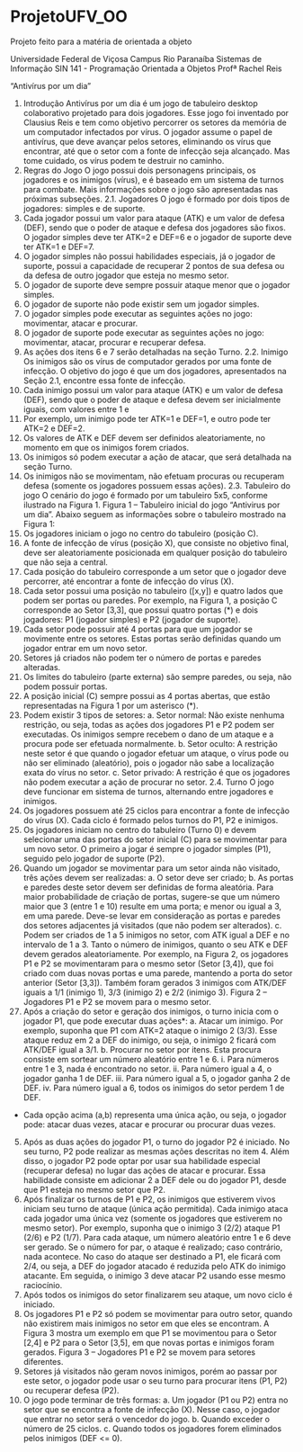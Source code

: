 # ProjetoUFV_OO
Projeto feito para a matéria de orientada a objeto

Universidade Federal de Viçosa
Campus Rio Paranaíba
Sistemas de Informação
SIN 141 - Programação Orientada a Objetos
Profª Rachel Reis

“Antivírus por um dia”
1. Introdução
Antivírus por um dia é um jogo de tabuleiro desktop colaborativo projetado para dois
jogadores. Esse jogo foi inventado por Clausius Reis e tem como objetivo percorrer os
setores da memória de um computador infectados por vírus. O jogador assume o papel de
antivírus, que deve avançar pelos setores, eliminando os vírus que encontrar, até que o
setor com a fonte de infecção seja alcançado. Mas tome cuidado, os vírus podem te destruir
no caminho.
2. Regras do Jogo
O jogo possui dois personagens principais, os jogadores e os inimigos (vírus), e é
baseado em um sistema de turnos para combate. Mais informações sobre o jogo são
apresentadas nas próximas subseções. 
2.1. Jogadores
O jogo é formado por dois tipos de jogadores: simples e de suporte.
1. Cada jogador possui um valor para ataque (ATK) e um valor de defesa (DEF), sendo
que o poder de ataque e defesa dos jogadores são fixos. O jogador simples deve ter
ATK=2 e DEF=6 e o jogador de suporte deve ter ATK=1 e DEF=7.
2. O jogador simples não possui habilidades especiais, já o jogador de suporte, possui
a capacidade de recuperar 2 pontos de sua defesa ou da defesa de outro jogador
que esteja no mesmo setor.
3. O jogador de suporte deve sempre possuir ataque menor que o jogador simples.
4. O jogador de suporte não pode existir sem um jogador simples.
5. O jogador simples pode executar as seguintes ações no jogo: movimentar, atacar e
procurar.
6. O jogador de suporte pode executar as seguintes ações no jogo: movimentar,
atacar, procurar e recuperar defesa.
7. As ações dos itens 6 e 7 serão detalhadas na seção Turno.
2.2. Inimigo
Os inimigos são os vírus de computador gerados por uma fonte de infecção. O objetivo do
jogo é que um dos jogadores, apresentados na Seção 2.1, encontre essa fonte de infecção.
1. Cada inimigo possui um valor para ataque (ATK) e um valor de defesa (DEF), sendo
que o poder de ataque e defesa devem ser inicialmente iguais, com valores entre 1 e
3. Por exemplo, um inimigo pode ter ATK=1 e DEF=1, e outro pode ter ATK=2 e
DEF=2.
2. Os valores de ATK e DEF devem ser definidos aleatoriamente, no momento em que
os inimigos forem criados.
3. Os inimigos só podem executar a ação de atacar, que será detalhada na seção
Turno.
4. Os inimigos não se movimentam, não efetuam procuras ou recuperam defesa
(somente os jogadores possuem essas ações).
2.3. Tabuleiro do jogo
O cenário do jogo é formado por um tabuleiro 5x5, conforme ilustrado na Figura 1.
Figura 1 – Tabuleiro inicial do jogo “Antivirus por um dia”.
Abaixo seguem as informações sobre o tabuleiro mostrado na Figura 1:
1. Os jogadores iniciam o jogo no centro do tabuleiro (posição C).
2. A fonte de infecção de vírus (posição X), que consiste no objetivo final, deve ser
aleatoriamente posicionada em qualquer posição do tabuleiro que não seja a central.
3. Cada posição do tabuleiro corresponde a um setor que o jogador deve percorrer, até
encontrar a fonte de infecção do vírus (X).
4. Cada setor possui uma posição no tabuleiro ([x,y]) e quatro lados que podem ser
portas ou paredes. Por exemplo, na Figura 1, a posição C corresponde ao Setor
[3,3], que possui quatro portas (*) e dois jogadores: P1 (jogador simples) e P2
(jogador de suporte).
5. Cada setor pode possuir até 4 portas para que um jogador se movimente entre os
setores. Estas portas serão definidas quando um jogador entrar em um novo setor.
6. Setores já criados não podem ter o número de portas e paredes alteradas.
7. Os limites do tabuleiro (parte externa) são sempre paredes, ou seja, não podem
possuir portas.
8. A posição inicial (C) sempre possui as 4 portas abertas, que estão representadas na
Figura 1 por um asterisco (*).
9. Podem existir 3 tipos de setores:
a. Setor normal: Não existe nenhuma restrição, ou seja, todas as ações dos
jogadores P1 e P2 podem ser executadas. Os inimigos sempre recebem o
dano de um ataque e a procura pode ser efetuada normalmente.
b. Setor oculto: A restrição neste setor é que quando o jogador efetuar um
ataque, o vírus pode ou não ser eliminado (aleatório), pois o jogador não
sabe a localização exata do vírus no setor.
c. Setor privado: A restrição é que os jogadores não podem executar a ação
de procurar no setor.
2.4. Turno
O jogo deve funcionar em sistema de turnos, alternando entre jogadores e inimigos.
1. Os jogadores possuem até 25 ciclos para encontrar a fonte de infecção do vírus (X).
Cada ciclo é formado pelos turnos do P1, P2 e inimigos.
2. Os jogadores iniciam no centro do tabuleiro (Turno 0) e devem selecionar uma das
portas do setor inicial (C) para se movimentar para um novo setor. O primeiro a jogar
é sempre o jogador simples (P1), seguido pelo jogador de suporte (P2).
3. Quando um jogador se movimentar para um setor ainda não visitado, três ações
devem ser realizadas:
a. O setor deve ser criado;
b. As portas e paredes deste setor devem ser definidas de forma aleatória. Para
maior probabilidade de criação de portas, sugere-se que um número maior
que 3 (entre 1 e 10) resulte em uma porta; e menor ou igual a 3, em uma
parede. Deve-se levar em consideração as portas e paredes dos setores
adjacentes já visitados (que não podem ser alterados).
c. Podem ser criados de 1 a 5 inimigos no setor, com ATK igual a DEF e no
intervalo de 1 a 3. Tanto o número de inimigos, quanto o seu ATK e DEF
devem gerados aleatoriamente.
Por exemplo, na Figura 2, os jogadores P1 e P2 se movimentaram para o mesmo
setor (Setor [3,4]), que foi criado com duas novas portas e uma parede, mantendo a porta
do setor anterior (Setor [3,3]). Também foram gerados 3 inimigos com ATK/DEF iguais a 1/1
(inimigo 1), 3/3 (inimigo 2) e 2/2 (inimigo 3).
Figura 2 – Jogadores P1 e P2 se movem para o mesmo setor.
4. Após a criação do setor e geração dos inimigos, o turno inicia com o jogador P1, que
pode executar duas ações*:
a. Atacar um inimigo. Por exemplo, suponha que P1 com ATK=2 ataque o
inimigo 2 (3/3). Esse ataque reduz em 2 a DEF do inimigo, ou seja, o inimigo
2 ficará com ATK/DEF igual a 3/1.
b. Procurar no setor por itens. Esta procura consiste em sortear um número
aleatório entre 1 e 6.
i. Para números entre 1 e 3, nada é encontrado no setor.
ii. Para número igual a 4, o jogador ganha 1 de DEF.
iii. Para número igual a 5, o jogador ganha 2 de DEF.
iv. Para número igual a 6, todos os inimigos do setor perdem 1 de DEF.
* Cada opção acima (a,b) representa uma única ação, ou seja, o jogador pode:
atacar duas vezes, atacar e procurar ou procurar duas vezes.
5. Após as duas ações do jogador P1, o turno do jogador P2 é iniciado. No seu turno,
P2 pode realizar as mesmas ações descritas no item 4. Além disso, o jogador P2
pode optar por usar sua habilidade especial (recuperar defesa) no lugar das ações
de atacar e procurar. Essa habilidade consiste em adicionar 2 a DEF dele ou do
jogador P1, desde que P1 esteja no mesmo setor que P2.
6. Após finalizar os turnos de P1 e P2, os inimigos que estiverem vivos iniciam seu
turno de ataque (única ação permitida). Cada inimigo ataca cada jogador uma única
vez (somente os jogadores que estiverem no mesmo setor). Por exemplo, suponha
que o inimigo 3 (2/2) ataque P1 (2/6) e P2 (1/7). Para cada ataque, um número
aleatório entre 1 e 6 deve ser gerado. Se o número for par, o ataque é realizado;
caso contrário, nada acontece. No caso do ataque ser destinado a P1, ele ficará com
2/4, ou seja, a DEF do jogador atacado é reduzida pelo ATK do inimigo atacante. Em
seguida, o inimigo 3 deve atacar P2 usando esse mesmo raciocínio.
7. Após todos os inimigos do setor finalizarem seu ataque, um novo ciclo é iniciado.
8. Os jogadores P1 e P2 só podem se movimentar para outro setor, quando não
existirem mais inimigos no setor em que eles se encontram. A Figura 3 mostra um
exemplo em que P1 se movimentou para o Setor [2,4] e P2 para o Setor [3,5], em
que novas portas e inimigos foram gerados.
Figura 3 – Jogadores P1 e P2 se movem para setores diferentes.
9. Setores já visitados não geram novos inimigos, porém ao passar por este setor, o
jogador pode usar o seu turno para procurar itens (P1, P2) ou recuperar defesa
(P2).
10. O jogo pode terminar de três formas:
a. Um jogador (P1 ou P2) entra no setor que se encontra a fonte de infecção
(X). Nesse caso, o jogador que entrar no setor será o vencedor do jogo.
b. Quando exceder o número de 25 ciclos.
c. Quando todos os jogadores forem eliminados pelos inimigos (DEF <= 0).
